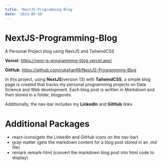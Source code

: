 ```yaml
---
title: 'NextJS-Programming-Blog'
date: '2023-06-16'
---
```


# NextJS-Programming-Blog
A Personal Project blog using NextJS and TailwindCSS

**Vercel**: https://next-js-programming-blog.vercel.app/ 

**GitHub**: https://github.com/rukshar69/NextJS-Programming-Blog 

In this project, using **NextJS**(version 13) with **TailwindCSS**, a simple blog page is created that tracks my personal programming projects on Data Science and Web development. Each blog post is written in *Markdown* and then stored in a folder, *blogposts*. 

Additionally, the nav-bar includes my **LinkedIn** and **GitHub** links

# Additional Packages
- react-icons(gets the LinkedIn and GitHub icons on the nav-bar)
- gray-matter (gets the markdown content for a blog post stored in an *.md* file)
- remark remark-html (convert the markdown blog post into html code to display)